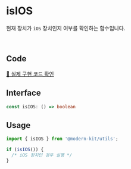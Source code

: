 # isIOS

현재 장치가 `iOS` 장치인지 여부를 확인하는 함수입니다.

<br />

## Code
[🔗 실제 구현 코드 확인](https://github.com/modern-agile-team/modern-kit/blob/main/packages/utils/src/device/isIOS/index.ts)

## Interface
```ts title="typescript"
const isIOS: () => boolean
```

## Usage
```ts title="typescript"
import { isIOS } from '@modern-kit/utils';

if (isIOS()) {
  /* iOS 장치인 경우 실행 */
}
```